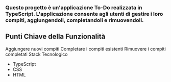 <h3>
  Questo progetto è un'applicazione To-Do realizzata in TypeScript. L'applicazione consente agli utenti di gestire i loro compiti, aggiungendoli, completandoli e rimuovendoli.
</h3>

## Punti Chiave della Funzionalità
Aggiungere nuovi compiti
Completare i compiti esistenti
Rimuovere i compiti completati
Stack Tecnologico
- TypeScript
- CSS
- HTML
